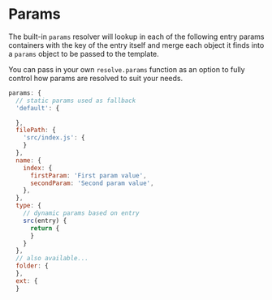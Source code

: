 # Params

The built-in `params` resolver will lookup in each of the following entry params containers
with the key of the entry itself and merge each object it finds into a `params` object to be passed to the template.

You can pass in your own `resolve.params` function as an option to fully control how params are resolved to suit your needs.

```js
params: {
  // static params used as fallback
  'default': {

  },
  filePath: {
    'src/index.js': {
    }
  },
  name: {
    index: {
      firstParam: 'First param value',
      secondParam: 'Second param value',
    },
  },
  type: {
    // dynamic params based on entry
    src(entry) {
      return {
      }
    }
  },
  // also available...
  folder: {
  },
  ext: {
  }
```

